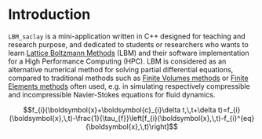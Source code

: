 # Introduction

`LBM_saclay` is a mini-application written in C++ designed for teaching and research purpose, and dedicated to students or researchers who wants to learn [Lattice Boltzmann Methods](https://en.wikipedia.org/wiki/Lattice_Boltzmann_methods) (LBM) and their software implementation for a High Performance Computing (HPC). LBM is considered as an alternative numerical method for solving partial differential equations, compared to traditional methods such as [Finite Volumes methods](https://en.wikipedia.org/wiki/Finite_volume_method) or [Finite Elements methods](https://en.wikipedia.org/wiki/Finite_element_method) often used, e.g. in simulating respectively compressible and incompressible Navier-Stokes equations for fluid dynamics.
 
```math
f_{i}(\boldsymbol{x}+\boldsymbol{c}_{i}\delta t,\,t+\delta t)=f_{i}(\boldsymbol{x},\,t)-\frac{1}{\tau_{f}}\left[f_{i}(\boldsymbol{x},\,t)-f_{i}^{eq}(\boldsymbol{x},\,t)\right]
```


